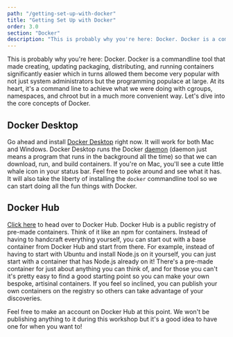 ```yaml
---
path: "/getting-set-up-with-docker"
title: "Getting Set Up with Docker"
order: 3.0
section: "Docker"
description: "This is probably why you're here: Docker. Docker is a commandline tool that made creating, updating packaging, distributing, and running containers significantly easier which in turns allowed them become very popular with not just system administrators but the programming populace at large."
---
```


This is probably why you're here: Docker. Docker is a commandline tool that made creating, updating packaging, distributing, and running containers significantly easier which in turns allowed them become very popular with not just system administrators but the programming populace at large. At its heart, it's a command line to achieve what we were doing with cgroups, namespaces, and chroot but in a much more convenient way. Let's dive into the core concepts of Docker.

## Docker Desktop

Go ahead and install [Docker Desktop][desktop] right now. It will work for both Mac and Windows. Docker Desktop runs the Docker [daemon][daemon] (daemon just means a program that runs in the background all the time) so that we can download, run, and build containers. If you're on Mac, you'll see a cute little whale icon in your status bar. Feel free to poke around and see what it has. It will also take the liberty of installing the `docker` commandline tool so we can start doing all the fun things with Docker.

## Docker Hub

[Click here][hub] to head over to Docker Hub. Docker Hub is a public registry of pre-made containers. Think of it like an npm for containers. Instead of having to handcraft everything yourself, you can start out with a base container from Docker Hub and start from there. For example, instead of having to start with Ubuntu and install Node.js on it yourself, you can just start with a container that has Node.js already on it! There's a pre-made container for just about anything you can think of, and for those you can't it's pretty easy to find a good starting point so you can make your own bespoke, artisinal containers. If you feel so inclined, you can publish your own containers on the registry so others can take advantage of your discoveries.

Feel free to make an account on Docker Hub at this point. We won't be publishing anything to it during this workshop but it's a good idea to have one for when you want to!

[ubuntu]: https://hub.docker.com/_/ubuntu
[alpine]: https://hub.docker.com/_/alpine
[node]: https://hub.docker.com/_/node/
[desktop]: https://www.docker.com/products/docker-desktop
[hub]: https://hub.docker.com/search?q=&type=image
[alpine]: https://www.alpinelinux.org/
[daemon]: https://en.wikipedia.org/wiki/Daemon_(computing)
[cgmanager]: https://linuxcontainers.org/cgmanager/
